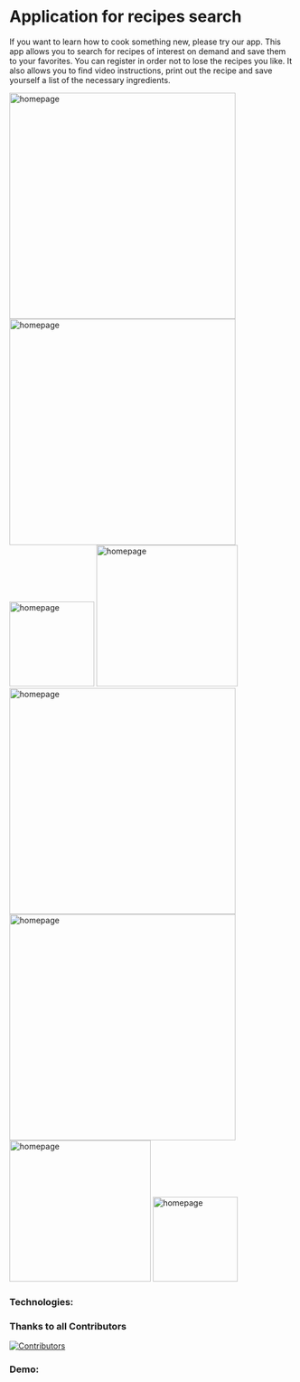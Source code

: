 # Application for recipes search

<p>If you want to learn how to cook something new, please try our app. This app allows you to search for recipes of interest on demand and save them to your favorites. You can register in order not to lose the recipes you like. It also allows you to find video instructions, print out the recipe and save yourself a list of the necessary ingredients.</p>

<img width="400" alt="homepage" src="https://user-images.githubusercontent.com/76097160/222954632-4a4e25aa-e2bd-4d11-8a49-3dffa9874364.png"> <img width="400" alt="homepage" src="https://user-images.githubusercontent.com/76097160/224485204-584c37fb-2ad8-4aa9-a7cc-8a1af434ccae.png"> <img width="150" alt="homepage" src="https://user-images.githubusercontent.com/76097160/222954729-bf848f4a-944a-4ff6-974d-6aca4d9cc90a.png"> <img width="250" alt="homepage" src="https://user-images.githubusercontent.com/76097160/222955063-c2f3be55-5b14-4509-bfb3-f32c4f9f4213.png"> <img width="400" alt="homepage" src="https://user-images.githubusercontent.com/76097160/222954922-582e7f72-bb3b-476d-94bb-3b22098a47c3.png"> <img width="400" alt="homepage" src="https://user-images.githubusercontent.com/76097160/222955053-9f54ceb3-eb5d-44e3-ac3d-6eba80894e1c.png"> <img width="250" alt="homepage" src="https://user-images.githubusercontent.com/76097160/222955061-e0ef5b30-0d67-4796-8fa0-e9e4cefc5853.png"> <img width="150" alt="homepage" src="https://user-images.githubusercontent.com/76097160/222954929-dbd5ffa6-d471-4848-a595-56639b06cda3.png">

### Technologies:


### Thanks to all Contributors
[![Contributors](https://contrib.rocks/image?repo=AleksandraBakhcheva/recipes-search_app)](https://github.com/AleksandraBakhcheva/recipes-search_app/graphs/contributors)

### Demo:
